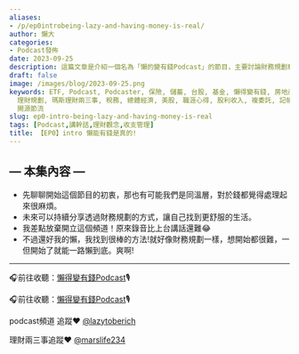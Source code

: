 ```yaml
---
aliases:
- /p/ep0introbeing-lazy-and-having-money-is-real/
author: 懶大
categories:
- Podcast發佈
date: 2023-09-25
description: 這篇文章是介紹一個名為「懶的變有錢Podcast」的節目，主要討論財務規劃和找到更舒適的生活方式。作者提到開始錄音比上台講話還難，但透過懶惰的方法，可以一路懶到底，享受財務規劃的過程。
draft: false
image: /images/blog/2023-09-25.png
keywords: ETF, Podcast, Podcaster, 保險, 儲蓄, 台股, 基金, 懶得變有錢, 房地產, 投資, 投資理財, 支出, 收入, 理財,
  理財規劃, 瑪斯理財兩三事, 稅務, 總體經濟, 美股, 職涯心得, 股利收入, 複委託, 記帳, 讀書心得, 財務規劃, 財商, 貸款, 資產配置, 退休規劃,
  開源節流
slug: ep0-intro-being-lazy-and-having-money-is-real
tags: [Podcast,講幹話,理財觀念,收支管理]
title: 【EP0】intro 懶能有錢是真的!
---
```

## — 本集內容 —

- 先聊聊開始這個節目的初衷，那也有可能我們是同溫層，對於錢都覺得處理起來很麻煩。
- 未來可以持續分享透過財務規劃的方式，讓自己找到更舒服的生活。
- 我差點放棄開立這個頻道！原來錄音比上台講話還難😂
- 不過還好我的懶，我找到很棒的方法!就好像財務規劃一樣，想開始都很難，一但開始了就能一路懶到底。爽啊!

---


🎧前往收聽：[懶得變有錢Podcast](https://solink.soundon.fm/episode/a9c93fb4-d744-4a5e-96a0-f0bf291d490a)🎙️

🎧前往收聽：[懶得變有錢Podcast](https://solink.soundon.fm/episode/a9c93fb4-d744-4a5e-96a0-f0bf291d490a)🎙️

podcast頻道 追蹤❤️ [@lazytoberich](https://www.instagram.com/lazytoberich/)

理財兩三事追蹤❤️ [@marslife234](https://www.instagram.com/marslife234/)



